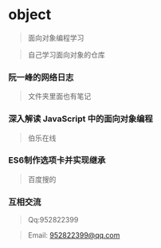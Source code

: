 # object

> 面向对象编程学习

> 自己学习面向对象的仓库

### 阮一峰的网络日志

> 文件夹里面也有笔记


### 深入解读 JavaScript 中的面向对象编程
> 伯乐在线

### ES6制作选项卡并实现继承
> 百度搜的

### 互相交流

> Qq:952822399

> Email: 952822399@qq.com